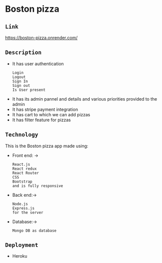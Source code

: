 # Boston pizza

## `Link`
https://boston-pizza.onrender.com/

## `Description`
- It has user authentication
  ```
  Login
  Logout
  Sign In
  Sign out
  Is User present
  ```
- It has its admin pannel and details and various priorities provided to the admin  
- It has stripe payment integration
- It has cart to which we can add pizzas
- It has filter feature for pizzas

## `Technology`
This is the Boston pizza app made using:
- Front end: ->
  ```
  React.js
  React redux
  React Router
  CSS
  Bootstrap 
  and is fully responsive  
  ```
- Back end:->
  ```
  Node.js
  Express.js
  for the server
  ```
- Database:->
  ```
  Mongo DB as database
  ```
## `Deployment`
- Heroku
